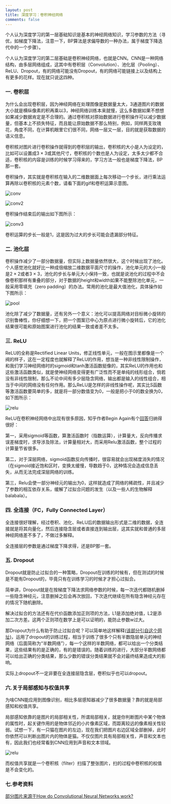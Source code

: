 ```yaml
---
layout: post
title: 深度学习：卷积神经网络
comments: false
---
```


<!--more-->

个人认为深度学习的第一层基础知识是基本的神经网络知识，学习参数的方法（寻优，如梯度下降法，注意一下，BP算法是求偏导数的一种办法，属于梯度下降迭代中的一个步骤）。

个人认为深度学习的第二层基础是卷积神经网络，也就是CNN。CNN是一种网络结构，由多层网络组成，这其中有卷积层（Convolution）、池化层（Pooling）、ReLU、Dropout，有的网络可能没有Dropout，有的网络可能链接上以及结构上有更多的花样。现在就只说这四种。

### 一. 卷积层 ###

为什么会出现卷积层，因为神经网络在处理图像是数据量太大，3通道图片的数据大小就是横纵像素的积再乘以3，神经网络训练本来就慢，这么多数据如果不想想如果减少数据肯定是不合理的。通过卷积核对原始数据进行卷积操作可以减少数据量，但基本上不损失特征，而且能让原始数据不那么特别，例如，同样两支玫瑰花，角度不同，在计算机眼里它们很不同，网络一层又一层，目的就是获取数据的语义信息。

卷积核对图片进行卷积操作就得到的卷积层的输出，卷积核的大小是人为设定的，比如可以设置成$3\times 3$或其他尺寸，卷积核的个数也是人为设定，太多太少都不合适，卷积核的内容是训练的时候学习得来的，学习方法一般也是梯度下降法，BP那一套。

卷积操作，其实就是卷积核在输入的二维数据面上每次移动一个步长，进行乘法运算再除以卷积核的元素个数，请看下面的gif和卷积运算示意图。

![conv](/public/images/2017-3-13-convnet/conv.gif)

![conv2](/public/images/2017-3-13-convnet/conv2.png)

卷积操作结束后的输出如下图所示：

![conv3](/public/images/2017-3-13-convnet/conv3.png)

卷积运算的步长一般是1，这是因为过大的步长可能会遗漏部分特征。

### 二. 池化层 ###

卷积操作减少了一部分数据量，但实际上数据量依然很大，这个时候出现了池化。个人感觉池化就好比一种成倍缩放二维数据平面尺寸的操作，池化单元的大小一般是$2\times 2$或者$3\times 3$，池化的步长与单元大小保持一致，也就是说池化的过程中不会像卷积那样有重叠的部分，对于数据的height和width如果不能整除池化单元，一般采用零填充（zero padding）的办法。常用的池化是最大值池化，具体操作如下图所示：

![pool](/public/images/2017-3-13-convnet/pool.png)

池化除了减少了数据量，还有另外一个意义：池化可以提高网络对目标微小旋转的识别鲁棒性，你仔细想一下，把一个图案已中心为原点进行微小旋转后，它的池化结果很可能和原始图案进行池化的结果一致或者差不太多。

### 三. ReLU ###

ReLU的全称是Rectified Linear Units，修正线性单元，一般在图示里都像是一个阀的样子，这在一定程度也就解释了ReLU的作用，想当是一种非线性限制操作，和我们学习神经网络时的sigmoid和tanh激活函数挺像的，其实ReLU的作用也和这些激活函数类似，就是使神经网络变得更有广泛性而不是单纯的线形组合，倘若没有非线性限制，那么不论中间有多少层隐含网络，输出都是输入的线性组合，相当于中间的网络没有任何作用。那么ReLU是怎样的非线性操作呢，其实比S函数等激活函数要简单的多，就是将一部分数值变为0，一般是把小于0的数全换为0，如下图所示：

![relu](/public/images/2017-3-13-convnet/relu.png)

ReLU在卷积神经网络中出现有很多原因，知乎作者Begin Again有个[回答](https://www.zhihu.com/question/29021768/answer/43488153)归纳得很好：

第一，采用sigmoid等函数，算激活函数时（指数运算），计算量大，反向传播求误差梯度时，求导涉及除法，计算量相对大，而采用Relu激活函数，整个过程的计算量节省很多。

第二，对于深层网络，sigmoid函数反向传播时，很容易就会出现梯度消失的情况（在sigmoid接近饱和区时，变换太缓慢，导数趋于0，这种情况会造成信息丢失，从而无法完成深层网络的训练。

第三，Relu会使一部分神经元的输出为0，这样就造成了网络的稀疏性，并且减少了参数的相互依存关系，缓解了过拟合问题的发生（以及一些人的生物解释balabala）。

### 四. 全连接（FC，Fully Connected Layer） ###

全连接很好理解，经过卷积、池化、ReLU后的数据输出形式是二维的数据，全连接就是将其向量化，然后连接隐含层或者直接连到输出层，这其实就和普通的多层神经网络差不多了，不做过多解释。

全连接层的参数是通过梯度下降求得，还是BP那一套。

### 五. Dropout ###

Dropout就是防止过拟合的一种策略，Dropout在训练的时候有，但在测试的时候是不能有Dropout的，毕竟只有在训练学习的时候才才担心过拟合。

简单讲，Dropout就是在按梯度下降法求网络参数的时候，每一次迭代都随机删掉一些隐含神经元，注意删掉之后会再次放回，下次迭代继续在所有隐含神经元存在的情况下随机删除。

解决过拟合的方法还有在代价函数添加正则项的方法，L1是添加绝对值，L2是添加二次方差。这两个正则项在数学上是可以证明的，能防止参数w过大。

那Dropout为什么有助于防止过拟合呢？可以简单地这样解释[(该部分引自这个网址)](http://www.mamicode.com/info-detail-517504.html)，运用了dropout的训练过程，相当于训练了很多个只有半数隐层单元的神经网络（后面简称为“半数网络”），每一个这样的半数网络，都可以给出一个分类结果，这些结果有的是正确的，有的是错误的。随着训练的进行，大部分半数网络都可以给出正确的分类结果，那么少数的错误分类结果就不会对最终结果造成大的影响。

实际上dropout不一定非要在全连接层隐含层，卷积似乎也可以dropout。

### 六.关于局部感知与权值共享 ###

为啥CNN能应用到图像识别，相比多层感知器减少了很多数据量？靠的就是局部感知和权值共享。

局部感知依靠的是图片的局部相关性，所谓局部相关，就是你判断图片中某个物体的属性时，起关键作用的是物体邻近的小片像素区域，而距离较远的像素相关性较弱。试想一下，有一只猫在图片的左边，现在我们把图片右边区域全部删掉，此时你依然可以判断出图片内的物体是猫。不仅仅图片具有局部相关性，声音和文本也有，因此我们也经常看到CNN应用到声音和文本领域。

![relu](/public/images/2017-3-13-convnet/near.png)

而权值共享就是一个卷积核（filter）扫描了整张图片，扫的过程中卷积核的权值是不会变化的。



### 七.参考资料 ###

[部分图片来源于How do Convolutional Neural Networks work?](http://brohrer.github.io/how_convolutional_neural_networks_work.html)




